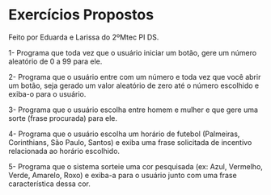 # Exercícios Propostos
Feito por Eduarda e Larissa do 2ºMtec PI DS.

1- Programa que toda vez que o usuário iniciar um botão, gere um número aleatório de 0 a 99 para ele.

2- Programa que o usuário entre com um número e toda vez que você abrir um botão, seja gerado um valor aleatório de zero até o número escolhido e exiba-o para o usuário.

3- Programa que o usuário escolha entre homem e mulher e que gere uma sorte (frase procurada) para ele.

4- Programa que o usuário escolha um horário de futebol (Palmeiras, Corinthians, São Paulo, Santos) e exiba uma frase solicitada de incentivo relacionada ao horário escolhido.

5- Programa que o sistema sorteie uma cor pesquisada (ex: Azul, Vermelho, Verde, Amarelo, Roxo) e exiba-a para o usuário junto com uma frase característica dessa cor.
